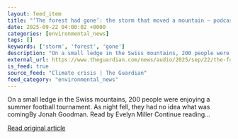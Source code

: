 ```yaml
---
layout: feed_item
title: "‘The forest had gone’: the storm that moved a mountain – podcast"
date: 2025-09-22 04:00:02 +0000
categories: [environmental_news]
tags: []
keywords: ['storm', 'forest', 'gone']
description: "On a small ledge in the Swiss mountains, 200 people were enjoying a summer football tournament"
external_url: https://www.theguardian.com/news/audio/2025/sep/22/the-forest-had-gone-the-storm-that-moved-a-mountain-podcast
is_feed: true
source_feed: "Climate crisis | The Guardian"
feed_category: "environmental_news"
---
```


On a small ledge in the Swiss mountains, 200 people were enjoying a summer football tournament. As night fell, they had no idea what was comingBy Jonah Goodman. Read by Evelyn Miller Continue reading...

[Read original article](https://www.theguardian.com/news/audio/2025/sep/22/the-forest-had-gone-the-storm-that-moved-a-mountain-podcast)
